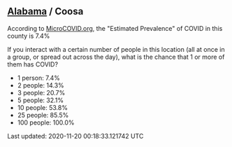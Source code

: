 
## [Alabama](/united-states/alabama) / Coosa

According to [MicroCOVID.org](http://microcovid.org),
the "Estimated Prevalence" of COVID in this county is 7.4%

If you interact with a certain number of people in this location
(all at once in a group, or spread out across the day), what is the chance that
1 or more of them has COVID?

- 1 person: 7.4%
- 2 people: 14.3%
- 3 people: 20.7%
- 5 people: 32.1%
- 10 people: 53.8%
- 25 people: 85.5%
- 100 people: 100.0%

Last updated: 2020-11-20 00:18:33.121742 UTC
